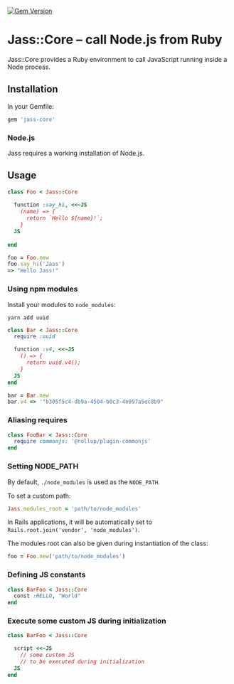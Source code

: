 [![Gem Version](https://badge.fury.io/rb/jass-core.svg)](http://badge.fury.io/rb/jass-core)

# Jass::Core – call Node.js from Ruby

Jass::Core provides a Ruby environment to call JavaScript running inside a Node process.

## Installation

In your Gemfile:

```ruby
gem 'jass-core'
```

### Node.js

Jass requires a working installation of Node.js.

## Usage

```ruby
class Foo < Jass::Core
  
  function :say_hi, <<~JS
    (name) => {
      return `Hello ${name}!`;
    }
  JS
  
end

foo = Foo.new
foo.say_hi('Jass')
=> "Hello Jass!"
```

### Using npm modules

Install your modules to `node_modules`:

```shell
yarn add uuid
```

```ruby
class Bar < Jass::Core
  require :uuid

  function :v4, <<~JS
    () => {
      return uuid.v4();
    }
  JS
end

bar = Bar.new
bar.v4 => '"b305f5c4-db9a-4504-b0c3-4e097a5ec8b9"
```

### Aliasing requires

```ruby
class FooBar < Jass::Core
  require commonjs: '@rollup/plugin-commonjs'
end
```

### Setting NODE_PATH

By default, `./node_modules` is used as the `NODE_PATH`.

To set a custom path:
```ruby
Jass.modules_root = 'path/to/node_modules'
```

In Rails applications, it will be automatically set to `Rails.root.join('vendor', 'node_modules')`.

The modules root can also be given during instantiation of the class:

```ruby
foo = Foo.new('path/to/node_modules')
```

### Defining JS constants

```ruby
class BarFoo < Jass::Core
  const :HELLO, "World"
end
```

### Execute some custom JS during initialization

```ruby
class BarFoo < Jass::Core

  script <<~JS
    // some custom JS
    // to be executed during initialization
  JS
end
```
